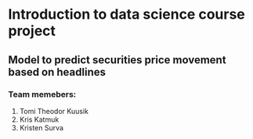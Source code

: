 # Introduction to data science course project
## Model to predict securities price movement based on headlines

### Team memebers:
1. Tomi Theodor Kuusik
2. Kris Katmuk
3. Kristen Surva
